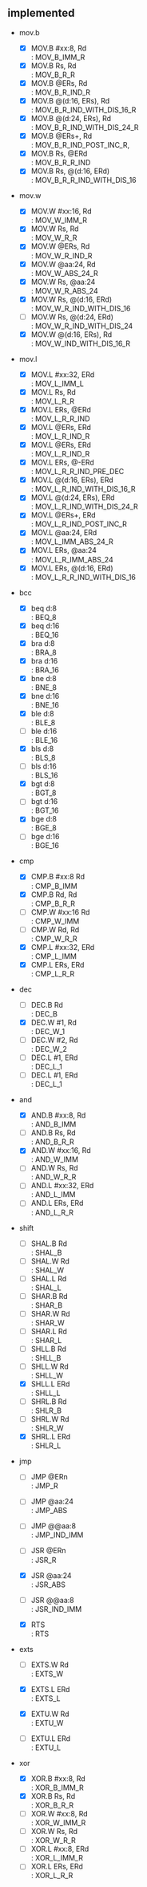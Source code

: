 implemented
---

* mov.b
    
    - [x] MOV.B #xx:8, Rd           
            : MOV_B_IMM_R
    - [x] MOV.B Rs, Rd  
            : MOV_B_R_R
    - [x] MOV.B @ERs, Rd  
            : MOV_B_R_IND_R
    - [x] MOV.B @(d:16, ERs), Rd  
            : MOV_B_R_IND_WITH_DIS_16_R
    - [x] MOV.B @(d:24, ERs), Rd  
            : MOV_B_R_IND_WITH_DIS_24_R
    - [x] MOV.B @ERs+, Rd  
            : MOV_B_R_IND_POST_INC_R,
    - [x] MOV.B Rs, @ERd  
            : MOV_B_R_R_IND
    - [x] MOV.B Rs, @(d:16, ERd)  
            : MOV_B_R_R_IND_WITH_DIS_16

* mov.w
    
    - [x] MOV.W #xx:16, Rd  
            : MOV_W_IMM_R
    - [x] MOV.W Rs, Rd  
            : MOV_W_R_R
    - [x] MOV.W @ERs, Rd  
            : MOV_W_R_IND_R
    - [x] MOV.W @aa:24, Rd  
            : MOV_W_ABS_24_R
    - [x] MOV.W Rs, @aa:24  
            : MOV_W_R_ABS_24
    - [x] MOV.W Rs, @(d:16, ERd)  
            : MOV_W_R_IND_WITH_DIS_16
    - [ ] MOV.W Rs, @(d:24, ERd)  
            : MOV_W_R_IND_WITH_DIS_24
    - [x] MOV.W @(d:16, ERs), Rd  
            : MOV_W_IND_WITH_DIS_16_R

* mov.l

    - [x] MOV.L #xx:32, ERd  
            : MOV_L_IMM_L
    - [x] MOV.L Rs, Rd  
            : MOV_L_R_R
    - [x] MOV.L ERs, @ERd  
            : MOV_L_R_R_IND
    - [x] MOV.L @ERs, ERd  
            : MOV_L_R_IND_R
    - [x] MOV.L @ERs, ERd  
            : MOV_L_R_IND_R
    - [x] MOV.L ERs, @-ERd  
            : MOV_L_R_R_IND_PRE_DEC
    - [x] MOV.L @(d:16, ERs), ERd  
            : MOV_L_R_IND_WITH_DIS_16_R
    - [x] MOV.L @(d:24, ERs), ERd  
            : MOV_L_R_IND_WITH_DIS_24_R
    - [x] MOV.L @ERs+, ERd  
            : MOV_L_R_IND_POST_INC_R
    - [x] MOV.L @aa:24, ERd  
            : MOV_L_IMM_ABS_24_R
    - [x] MOV.L ERs, @aa:24  
            : MOV_L_R_IMM_ABS_24
    - [x] MOV.L ERs, @(d:16, ERd)  
            : MOV_L_R_R_IND_WITH_DIS_16

* bcc
    - [x] beq d:8  
            : BEQ_8
    - [x] beq d:16  
            : BEQ_16
    - [x] bra d:8  
            : BRA_8
    - [x] bra d:16  
            : BRA_16
    - [x] bne d:8  
            : BNE_8
    - [x] bne d:16  
            : BNE_16
    - [x] ble d:8  
            : BLE_8
    - [ ] ble d:16  
            : BLE_16
    - [x] bls d:8  
            : BLS_8
    - [ ] bls d:16  
            : BLS_16
    - [x] bgt d:8  
            : BGT_8
    - [ ] bgt d:16  
            : BGT_16
    - [x] bge d:8  
            : BGE_8
    - [ ] bge d:16  
            : BGE_16
 
* cmp
    - [x] CMP.B #xx:8 Rd  
            : CMP_B_IMM
    - [x] CMP.B Rd, Rd  
            : CMP_B_R_R
    - [ ] CMP.W #xx:16 Rd  
            : CMP_W_IMM
    - [ ] CMP.W Rd, Rd  
            : CMP_W_R_R
    - [x] CMP.L #xx:32, ERd  
            : CMP_L_IMM
    - [x] CMP.L ERs, ERd  
            : CMP_L_R_R

* dec
    - [ ] DEC.B Rd  
            : DEC_B
    - [x] DEC.W #1, Rd  
            : DEC_W_1
    - [ ] DEC.W #2, Rd  
            : DEC_W_2
    - [ ] DEC.L #1, ERd  
            : DEC_L_1
    - [ ] DEC.L #1, ERd  
            : DEC_L_1

* and
    - [x] AND.B #xx:8, Rd  
            : AND_B_IMM
    - [ ] AND.B Rs, Rd  
            : AND_B_R_R
    - [x] AND.W #xx:16, Rd  
            : AND_W_IMM
    - [ ] AND.W Rs, Rd  
            : AND_W_R_R
    - [ ] AND.L #xx:32, ERd  
            : AND_L_IMM
    - [ ] AND.L ERs, ERd  
            : AND_L_R_R

* shift

    - [ ] SHAL.B Rd  
            : SHAL_B
    - [ ] SHAL.W Rd  
            : SHAL_W
    - [ ] SHAL.L Rd  
            : SHAL_L
    - [ ] SHAR.B Rd  
            : SHAR_B
    - [ ] SHAR.W Rd  
            : SHAR_W
    - [ ] SHAR.L Rd  
            : SHAR_L
    - [ ] SHLL.B Rd  
            : SHLL_B
    - [ ] SHLL.W Rd  
            : SHLL_W
    - [x] SHLL.L ERd  
            : SHLL_L
    - [ ] SHRL.B Rd  
            : SHLR_B
    - [ ] SHRL.W Rd  
            : SHLR_W
    - [x] SHRL.L ERd  
            : SHLR_L

* jmp
    - [ ] JMP @ERn  
            : JMP_R
    - [ ] JMP @aa:24  
            : JMP_ABS
    - [ ] JMP @@aa:8  
            : JMP_IND_IMM

    - [ ] JSR @ERn  
            : JSR_R
    - [x] JSR @aa:24  
            : JSR_ABS
    - [ ] JSR @@aa:8  
            : JSR_IND_IMM

    - [x] RTS  
            : RTS

* exts
    - [ ] EXTS.W Rd  
            : EXTS_W 
    - [x] EXTS.L ERd  
            : EXTS_L 

    - [x] EXTU.W Rd  
            : EXTU_W
    - [ ] EXTU.L ERd  
            : EXTU_L

* xor
    - [x] XOR.B #xx:8, Rd  
            : XOR_B_IMM_R
    - [x] XOR.B Rs, Rd  
            : XOR_B_R_R
    - [ ] XOR.W #xx:8, Rd  
            : XOR_W_IMM_R
    - [ ] XOR.W Rs, Rd  
            : XOR_W_R_R
    - [ ] XOR.L #xx:8, ERd  
            : XOR_L_IMM_R
    - [ ] XOR.L ERs, ERd  
            : XOR_L_R_R
